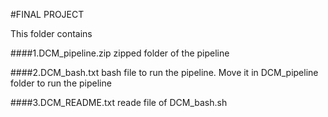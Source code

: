 
#FINAL PROJECT


This folder contains

####1.DCM_pipeline.zip
zipped folder of the pipeline

####2.DCM_bash.txt 
bash file to run the pipeline. Move it in DCM_pipeline  folder to run the pipeline  

####3.DCM_README.txt 
reade file of DCM_bash.sh